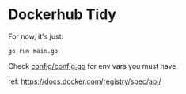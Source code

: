 # Dockerhub Tidy

For now, it's just:

```sh
go run main.go
```

Check [config/config.go](config/config.go) for env vars you must have.

ref. https://docs.docker.com/registry/spec/api/
